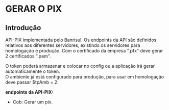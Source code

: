 # GERAR O PIX

## Introdução

API-PIX implementada pelo Banrisul. Os endpoints da API são definidos relativos aos diferentes servidores, existindo os servidores para homologação e produção. Com o certificado da empresa ".pfx" deve gerar 2 certificados ".pem".<br>

O token poderá armazenar e colocar no config ou a aplicação irá gerar automaticamente o token.<br>
O ambiente já está configurado para produção, para usar em homologação deve passar $tpAmb = 2.

**endpoints da API-PIX:**

- Cob: Gerar um pix.
